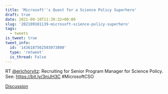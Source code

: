 ```yaml
---
title: 'Microsoft''s Quest for a Science Policy Superhero'
draft: true
date: 2021-09-10T11:39:32+00:00
slug: '202109101139-microsoft-science-policy-superhero'
tags:
  - tweets
is_tweet: true
tweet_info:
  id: '1436187562503073800'
  type: 'retweet'
  is_thread: False
---
```




RT [@erichorvitz](https://x.com/erichorvitz): Recruiting for Senior Program Manager for Science Policy. See: <https://bit.ly/3niJH3C>
#MicrosoftCSO

[Discussion](https://x.com/sytelus/status/1436187562503073800)
